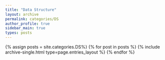 ```yaml
---
title: "Data Structure"
layout: archive
permalink: categories/DS
author_profile: true
sidebar_main: true
types: posts
---
```


{% assign posts = site.categories.DS%}
{% for post in posts %}
  {% include archive-single.html type=page.entries_layout %}
{% endfor %}